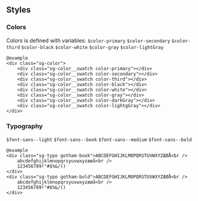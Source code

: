 ## Styles

### Colors
Colors is defined with variables:
`$color-primary` `$color-secondary` `$color-third` `$color-black` `$color-white` `$color-gray` `$color-lightGray`

	@example
	<div class="sg-color">
		<div class="sg-color__swatch color-primary"></div>
		<div class="sg-color__swatch color-secondary"></div>
		<div class="sg-color__swatch color-third"></div>
		<div class="sg-color__swatch color-black"></div>
		<div class="sg-color__swatch color-white"></div>
		<div class="sg-color__swatch color-gray"></div>
		<div class="sg-color__swatch color-darkGray"></div>
		<div class="sg-color__swatch color-lightgGray"></div>
	</div>

### Typography

`$font-sans--light` `$font-sans--book` `$font-sans--medium` `$font-sans--bold`

	@example
	<div class="sg-typo gotham-book">ABCDEFGHIJKLMOPQRSTUVWXYZÆØÅ<br />
		abcdefghijklmnopqrsyuvwxyzæøå<br />
		123456789!"#$%&/()
	</div>
	<div class="sg-typo gotham-bold">ABCDEFGHIJKLMOPQRSTUVWXYZÆØÅ<br />
		abcdefghijklmnopqrsyuvwxyzæøå<br />
		123456789!"#$%&/()
	</div>
